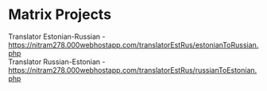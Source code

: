 # Matrix Projects
Translator Estonian-Russian - https://nitram278.000webhostapp.com/translatorEstRus/estonianToRussian.php <br/>
Translator Russian-Estonian - https://nitram278.000webhostapp.com/translatorEstRus/russianToEstonian.php <br/>
